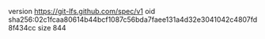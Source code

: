version https://git-lfs.github.com/spec/v1
oid sha256:02c1fcaa80614b44bcf1087c56bda7faee131a4d32e3041042c4807fd8f434cc
size 844
